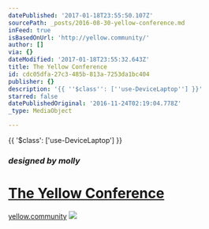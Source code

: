 ```yaml
---
datePublished: '2017-01-18T23:55:50.107Z'
sourcePath: _posts/2016-08-30-yellow-conference.md
inFeed: true
isBasedOnUrl: 'http://yellow.community/'
author: []
via: {}
dateModified: '2017-01-18T23:55:32.643Z'
title: The Yellow Conference
id: cdc05dfa-27c3-485b-813a-7253da1bc404
publisher: {}
description: '{{ ''$class'': [''use-DeviceLaptop''] }}'
starred: false
datePublishedOriginal: '2016-11-24T02:19:04.778Z'
_type: MediaObject

---
```

{{ '$class': \['use-DeviceLaptop'\] }}

### _designed by molly_

# [The Yellow Conference][0]

[yellow.community][1]
![](https://the-grid-user-content.s3-us-west-2.amazonaws.com/83358f6a-2e79-4338-8b6f-0cd040c593d8.png)

[0]: http://yellow.community/ "The Yellow Conference"
[1]: http://yellow.community/ "yellow.community"